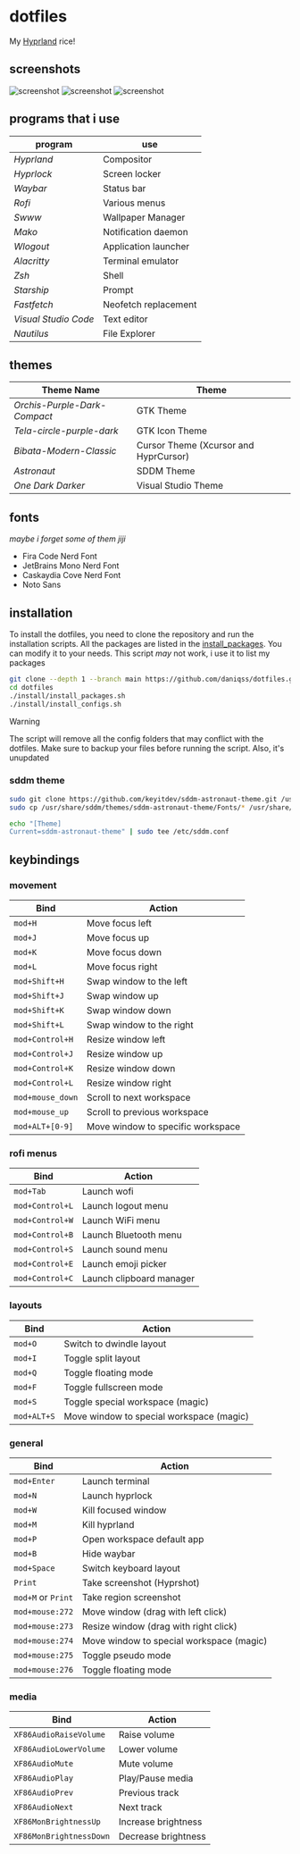 # dotfiles
My [Hyprland](https://hyprland.org) rice!


## screenshots
![screenshot](./assets/screenshot1.png)
![screenshot](./assets/screenshot2.png)
![screenshot](./assets/screenshot3.png)

## programs that i use 

| **program**          | **use**                     |
| -------------------- | --------------------------- |
| _Hyprland_           | Compositor                  |
| _Hyprlock_           | Screen locker               |
| _Waybar_             | Status bar                  |
| _Rofi_               | Various menus               |
| _Swww_               | Wallpaper Manager           |
| _Mako_               | Notification daemon         |
| _Wlogout_            | Application launcher        |
| _Alacritty_          | Terminal emulator           |
| _Zsh_                | Shell                       |
| _Starship_           | Prompt                      |
| _Fastfetch_          | Neofetch replacement        |
| _Visual Studio Code_ | Text editor                 |
| _Nautilus_           | File Explorer

## themes

| **Theme Name**                | **Theme**                             |
| ----------------------------- | ------------------------------------- |
| _Orchis-Purple-Dark-Compact_  | GTK Theme                             |
| _Tela-circle-purple-dark_     | GTK Icon Theme                        |
| _Bibata-Modern-Classic_       | Cursor Theme (Xcursor and HyprCursor) |
| _Astronaut_                   | SDDM Theme                            |
| _One Dark Darker_             | Visual Studio Theme                   |

## fonts
_maybe i forget some of them jiji_
- Fira Code Nerd Font
- JetBrains Mono Nerd Font
- Caskaydia Cove Nerd Font
- Noto Sans

## installation
To install the dotfiles, you need to clone the repository and run the installation scripts.
All the packages are listed in the [install_packages](./install/install_packages.sh). You can modify it to your needs.
This script _may_ not work, i use it to list my packages 

```bash
git clone --depth 1 --branch main https://github.com/daniqss/dotfiles.git
cd dotfiles
./install/install_packages.sh
./install/install_configs.sh
```
> [!WARNING]  
> The script will remove all the config folders that may conflict with the dotfiles.
> Make sure to backup your files before running the script.
> Also, it's unupdated

### sddm theme
```bash
sudo git clone https://github.com/keyitdev/sddm-astronaut-theme.git /usr/share/sddm/themes/sddm-astronaut-theme
sudo cp /usr/share/sddm/themes/sddm-astronaut-theme/Fonts/* /usr/share/fonts/

echo "[Theme]
Current=sddm-astronaut-theme" | sudo tee /etc/sddm.conf
```

## keybindings

### **movement**

| **Bind**             | **Action**                     |
| -------------------- | ------------------------------ |
| `mod+H`              | Move focus left                |
| `mod+J`              | Move focus up                  |
| `mod+K`              | Move focus down                |
| `mod+L`              | Move focus right               |
| `mod+Shift+H`        | Swap window to the left        |
| `mod+Shift+J`        | Swap window up                 |
| `mod+Shift+K`        | Swap window down               |
| `mod+Shift+L`        | Swap window to the right       |
| `mod+Control+H`      | Resize window left             |
| `mod+Control+J`      | Resize window up               |
| `mod+Control+K`      | Resize window down             |
| `mod+Control+L`      | Resize window right            |
| `mod+mouse_down`     | Scroll to next workspace       |
| `mod+mouse_up`       | Scroll to previous workspace   |
| `mod+ALT+[0-9]`      | Move window to specific workspace |

### **rofi menus**

| **Bind**             | **Action**                     |
| -------------------- | ------------------------------ |
| `mod+Tab`            | Launch wofi                    |
| `mod+Control+L`      | Launch logout menu             |
| `mod+Control+W`      | Launch WiFi menu               |
| `mod+Control+B`      | Launch Bluetooth menu          |
| `mod+Control+S`      | Launch sound menu              |
| `mod+Control+E`      | Launch emoji picker            |
| `mod+Control+C`      | Launch clipboard manager       |

### **layouts**

| **Bind**             | **Action**                     |
| -------------------- | ------------------------------ |
| `mod+O`              | Switch to dwindle layout       |
| `mod+I`              | Toggle split layout            |
| `mod+Q`              | Toggle floating mode           |
| `mod+F`              | Toggle fullscreen mode         |
| `mod+S`              | Toggle special workspace (magic) |
| `mod+ALT+S`          | Move window to special workspace (magic) |

### **general**

| **Bind**             | **Action**                     |
| -------------------- | ------------------------------ |
| `mod+Enter`          | Launch terminal                |
| `mod+N`              | Launch hyprlock                |
| `mod+W`              | Kill focused window            |
| `mod+M`              | Kill hyprland                  |
| `mod+P`              | Open workspace default app     |
| `mod+B`              | Hide waybar                    |
| `mod+Space`          | Switch keyboard layout         |
| `Print`              | Take screenshot (Hyprshot)     |
| `mod+M` or `Print`   | Take region screenshot         |
| `mod+mouse:272`      | Move window (drag with left click) |
| `mod+mouse:273`      | Resize window (drag with right click) |
| `mod+mouse:274`      | Move window to special workspace (magic) |
| `mod+mouse:275`      | Toggle pseudo mode             |
| `mod+mouse:276`      | Toggle floating mode           |

### **media**

| **Bind**             | **Action**                     |
| -------------------- | ------------------------------ |
| `XF86AudioRaiseVolume` | Raise volume                 |
| `XF86AudioLowerVolume` | Lower volume                 |
| `XF86AudioMute`      | Mute volume                    |
| `XF86AudioPlay`      | Play/Pause media               |
| `XF86AudioPrev`      | Previous track                 |
| `XF86AudioNext`      | Next track                     |
| `XF86MonBrightnessUp` | Increase brightness           |
| `XF86MonBrightnessDown` | Decrease brightness         |


